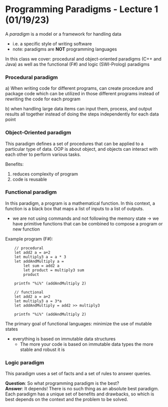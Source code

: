 # Programming Paradigms - Lecture 1 (01/19/23)

A *paradigm* is a model or a framework for handling data 
* i.e. a specific style of writing software
* note: paradigms are **NOT** programming languages

In this class we cover: procedural and object-oriented paradigms (C++ and Java) as well as the functional (F#) and logic (SWI-Prolog) paradigms


### Procedural paradigm

a) When writing code for different programs, can create procedure and package code which can be utilized in those different programs instead of rewriting the code for each program

b) when handling large data items can input them, process, and output results all together instead of doing the steps independently for each data point

### Object-Oriented paradigm

This paradigm defines a set of procedures that can be applied to a particular type of data. OOP is about object, and objects can interact with each other to perform various tasks.

Benefits: 
1. reduces complexity of program
2. code is reusable

### Functional paradigm

In this paradigm, a program is a mathematical function. In this context, a function is a black box that maps a list of inputs to a list of outputs.
* we are not using commands and not following the memory state -> we have primitive functions that can be combined to compose a program or new function

Example program (F#):

````F#
    // procedural
    let add2 a = a+2
    let multiply3 a = a * 3
    let addAndMultiply a = 
        let sum = add2 a
        let product = multiply3 sum
        product

    printfn "%i%" (addAndMultiply 2)

    // functional
    let add2 a = a+2
    let multiply3 a = 3*a
    let addAndMultiply = add2 >> multiply3

    printfn "%i%" (addAndMultiply 2)
````

The primary goal of functional languages: minimize the use of mutable states
* everything is based on immutable data structures 
    * The more your code is based on immutable data types the more stable and robust it is

### Logic paradigm

This paradigm uses a set of facts and a set of rules to answer queries.

**Question**: So what programming paradigm is the best?  
**Answer**: It depends! There is no such thing as an absolute best paradigm. Each paradigm has a unique set of benefits and drawbacks, so which is best depends on the context and the problem to be solved.






